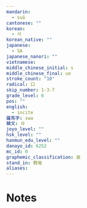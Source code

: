 ```yaml
---
mandarin:
  - suō
cantonese: ""
korean:
  - 사
korean_native: ""
japanese:
  - SA
japanese_nanori: ""
vietnamese:
middle_chinese_initial: s
middle_chinese_final: uɑ
stroke_count: "10"
radical: 口
skip_number: 1-3-7
grade_level: 6
pos: ""
english:
  - incite
羅馬字: swa
韓文: 솨
joyo_level: ""
hsk_level: ""
hanmun_edu_level: ""
danayo_id: 6252
mc_id: 0
graphemic_classification: 夋
stand_in: 教唆
aliases:
---
```


# Notes
